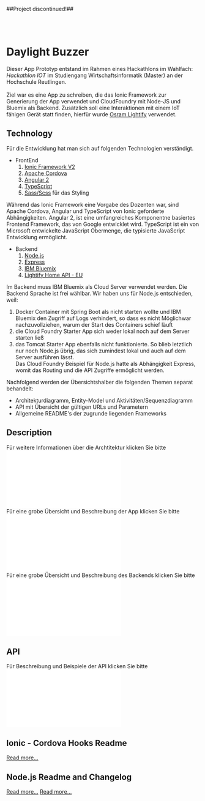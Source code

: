 ##Project discontinued!##


<br/><br/>
# Daylight Buzzer
Dieser App Prototyp entstand im Rahmen eines Hackathlons im Wahlfach: <i>Hackathlon IOT</i> im Studiengang Wirtschaftsinformatik (Master) an der Hochschule Reutlingen.<br/><br/>
Ziel war es eine App zu schreiben, die das Ionic Framework zur Generierung der App verwendet und CloudFoundry mit Node-JS und Bluemix als Backend. Zusätzlich soll eine Interaktionen mit einem IoT fähigen Gerät statt finden, hierfür wurde [Osram Lightify](https://www.osram.de/osram_de/produkte/led-technologie/lightify/lightify-home/index.jsp) verwendet.<br/>

## Technology
Für die Entwicklung hat man sich auf folgenden Technologien verständigt.
* FrontEnd
  1. [Ionic Framework V2](https://ionicframework.com/docs/v2/getting-started/)
  2. [Apache Cordova](https://cordova.apache.org/)
  3. [Angular 2](https://angular.io/)
  4. [TypeScript](http://www.typescriptlang.org/)
  5. [Sass/Scss](http://sass-lang.com/) für das Styling

Während das Ionic Framework eine Vorgabe des Dozenten war, sind Apache Cordova, Angular und TypeScript von Ionic geforderte Abhängigkeiten.
Angular 2, ist eine umfangreiches Komponentne basiertes Frontend Framework, das von Google entwicklet wird.
TypeScript ist ein von Microsoft entwickelte JavaScript Obermenge, die typisierte JavaScript Entwicklung ermöglicht.

* Backend
  1. [Node.js](https://nodejs.org)
  2. [Express](http://expressjs.com/de/)
  3. [IBM Bluemix](https://console.ng.bluemix.net/catalog/starters/sdk-for-nodejs/)
  4. [Lightify Home API - EU](https://eu.lightify-api.org/)

Im Backend muss IBM Bluemix als Cloud Server verwendet werden. Die Backend Sprache ist frei wählbar. Wir haben uns für Node.js entschieden, weil: 
1. Docker Container mit Spring Boot als nicht starten wollte und IBM Bluemix den Zugriff auf Logs verhindert, so dass es nicht Möglichwar nachzuvollziehen, warum der Start des Containers schief läuft
2. die Cloud Foundry Starter App sich weder lokal noch auf dem Server starten ließ
3. das Tomcat Starter App ebenfalls nicht funktionierte.
So blieb letztlich nur noch Node.js übrig, das sich zumindest lokal und auch auf dem Server ausführen lässt. <br/>
Das Cloud Foundry Beispiel für Node.js hatte als Abhängigkeit Express, womit das Routing und die API Zugriffe ermöglicht werden.

Nachfolgend werden der Übersichtshalber die folgenden Themen separat behandelt:
* Architekturdiagramm, Entity-Model und Aktivitäten/Sequenzdiagramm
* API mit Übersicht der gültigen URLs und Parametern
* Allgemeine README's der zugrunde liegenden Frameworks

## Description
Für weitere Informationen über die Archtitektur klicken Sie bitte ![hier.](docs/DESCRIPTION.md "Diagramme")<br/>
Für eine grobe Übersicht und Beschreibung der App klicken Sie bitte ![hier.](docs/FRONTEND_README.md "App Description")<br/>
Für eine grobe Übersicht und Beschreibung des Backends klicken Sie bitte ![hier.](docs/BACKEND_README.md "Backend Description")<br/>


## API
Für Beschreibung und Beispiele der API klicken Sie bitte ![hier.](docs/API.md)


## Ionic - Cordova Hooks Readme
[Read more...](frontend/DaylightBuzzer/hooks/README.md)

## Node.js Readme and Changelog
[Read more...](backend/DayLightBuzzer/README.md)
[Read more...](backend/DayLightBuzzer/CHANGELOG.md)
